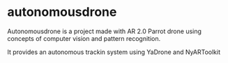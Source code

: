 # autonomousdrone

Autonomousdrone is a project made with AR 2.0 Parrot drone using concepts of computer vision and pattern recognition.

It provides an autonomous trackin system using YaDrone and NyARToolkit 
